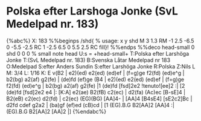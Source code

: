 # Polska efter Larshoga Jonke (SvL Medelpad nr. 183)

{%abc%}
X: 183
%%beginps
/shd{	% usage: x y shd
	M 3 1.3 RM
	-1 2.5 -6.5 0 -5.5 -2.5 RC
	1 -2.5 6.5 0 5.5 2.5 RC fill}!
%%endps
%%deco head-small 0 shd 0 0 0	% small note head
U:s = +head-small+
T:Polska efter Larshöga Jonke
T:(SvL Medelpad nr. 183)
B:Svenska Låtar Medelpad nr 183
O:Medelpad
S:efter Anders Sundin
S:efter Larshöga Jonke
R:Polska
Z:Nils L
M: 3/4
L: 1/16
K: E
v(B2 | e2)(ed) e2(ed) (ed)ef | (f=g)ge f2(fd) (ed)e^g | b2(bg) a2(af) g2(fe) | (de)fd (ef)ge (B4 |
e2)(ed) e2(ed) (ed)ef | (f=g)ge f2(fd) (ed)e^g | b2(bg) a2(af) g2(fe) |1 (de)fd [fsd]2e2 !tenuto![ee]2 :|
[2 (de)fd [fsd]2e2 e4 |: [K:A] e2(ae) B2(fB) c2(ec) | d2(fa) (Ac)ec [B-sE]4 | B2(eB) c2(ec) d2(fd) | 
c2(ec) (EG)(BG) [AA]4- | [AA]4 [B4sE4] [sE2c2]Bc | d2fd cdef g2a2 | (ba)gf (ef)ed (cB)cd | 
[1 (EG).B.G B2[AA]2 [AA]4 :| (EG).B.G B2[AA]2 [AA]2 |]
{%endabc%}
